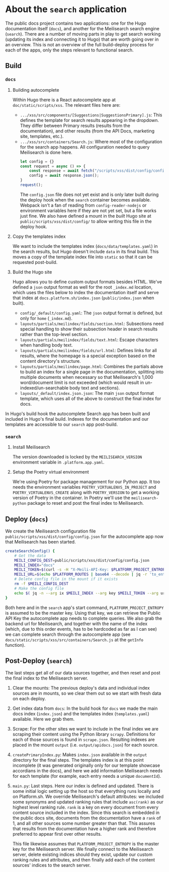 # About the `search` application

The public docs project contains two applications: one for the Hugo documentation itself (`docs`), and another for the Meilisearch search engine (`search`). There are a number of moving parts in play to get search working (updating its index and connecting it to Hugo) that are worth going over in an overview. This is not an overview of the full build-deploy process for each of the apps, only the steps relevant to functional search.

## Build

### `docs`

1. Building autocomplete

    Within Hugo there is a React autocomplete app at `doc/static/scripts/xss`. The relevant files here are:

    - `.../xss/src/components/[Suggestions|SuggestionsPrimary].js`: This defines the template for search results appearing in the dropdown. They differ between Primary results (results from the documentation), and other results (from the API Docs, marketing site, templates, etc.).
    - `.../xss/src/containers/Search.js`: Where most of the configuration for the search app happens. All configuration needed to query Meilisearch is done here. 
        ```js
        let config = {}
        const request = async () => {
            const response = await fetch("/scripts/xss/dist/config/config.json");
            config = await response.json();
        }
        request();
        ```
        The `config.json` file does not yet exist and is only later built during the deploy hook when the `search` container becomes available. Webpack isn't a fan of reading from `config-reader-nodejs` or environment variables here if they are not yet set, but a file works just fine. We also have defined a mount in the *built* Hugo site at `public/scripts/xss/dist/config/` to allow writing this file in the deploy hook. 

2. Copy the templates index

    We want to include the templates index (`docs/data/templates.yaml`) in the search results, but Hugo doesn't include `data` in its final build. This moves a copy of the template index file into `static` so that it can be requested post-build. 

3. Build the Hugo site

    Hugo allows you to define custom output formats besides HTML. We've defined a `json` output format as well for the root `_index.md` location, which uses the files below to index the documentation itself and serve that index at `docs.platform.sh/index.json` (`public/index.json` when built).

    - `config/_default/config.yaml`: The `json` output format is defined, but only for `home` (`_index.md`).
    - `layouts/partials/meilindex/fields/section.html`: Subsections need special handling to show their subsection header in search results rather than the top-level section. 
    - `layouts/partials/meilindex/fields/text.html`: Escape characters when handling body text.
    - `layouts/partials/meilindex/fields/url.html`: Defines links for all results, where the homepage is a special exception based on the content directory's structure. 
    - `layouts/partials/meilindex/page.html`: Combines the partials above to build an index for a single page in the documentation, splitting into multiple documents when necessary so that Meilisearch's 1,000 word/document limit is not exceeded (which would result in un-indexed/un-searchable body text and sections).
    - `layouts/_default/index.json.json`: The main `json` output format template, which uses all of the above to construct the final index for docs.


In Hugo's build hook the autocomplete Search app has been built and included in Hugo's final build. Indexes for the documentation and our templates are accessible to our `search` app post-build.

### `search`

1. Install Meilisearch

    The version downloaded is locked by the `MEILISEARCH_VERSION` environment variable in `.platform.app.yaml`.

2. Setup the Poetry virtual environment

    We're using Poetry for package management for our Python app. It too needs the environment variables `POETRY_VIRTUALENVS_IN_PROJECT` and `POETRY_VIRTUALENVS_CREATE` along with `POETRY_VERSION` to get a working version of Poetry in the container. In Poetry we'll use the `meilisearch-python` package to reset and post the final index to Meilisearch. 

## Deploy (`docs`)

We create the Meilisearch configuration file `public/scripts/xss/dist/config/config.json` for the autocomplete app now that Meilisearch has been started. 

```sh
createSearchConfig() {
    # Get the data
    MEILI_CONFIG_DEST=public/scripts/xss/dist/config/config.json
    MEILI_INDEX="docs"
    MEILI_TOKEN=$(curl -s -H "X-Meili-API-Key: $PLATFORM_PROJECT_ENTROPY" -X GET "search.internal/keys" | jq -r ".public")
    MEILI_URL=$(echo $PLATFORM_ROUTES | base64 --decode | jq -r 'to_entries[] | select(.value.id == "search") | .key')
    # Delete config file in the mount if it exists
    rm -f $MEILI_CONFIG_DEST
    # Make the config file
    echo $( jq -n --arg ix $MEILI_INDEX --arg key $MEILI_TOKEN --arg url $MEILI_URL '{index: $ix, public_api_key: $key, url: $url}' ) >> $MEILI_CONFIG_DEST
}
```

Both here and in the `search` app's start command, `PLATFORM_PROJECT_ENTROPY` is assumed to be the master key. Using that key, we can retrieve the Public API Key the autocomplete app needs to complete queries. We also grab the backend url for Meilisearch, and together with the name of the index (which, due to this order events, has to be hardcoded as far as I can see) we can complete search through the autocomplete app (see `docs/static/scripts/xss/src/containers/Search.js` at the `getInfo` function).

## Post-Deploy (`search`)

The last steps get all of our data sources together, and then reset and post the final index to the Meilisearch server. 

1. Clear the mounts: The previous deploy's data and individual index sources are in mounts, so we clear them out so we start with fresh data on each deploy.
2. Get index data from `docs`: In the build hook for `docs` we made the main docs index (`index.json`) and the templates index (`templates.yaml`) available. Here we grab them.
3. Scrape: For the other sites we want to include in the final index we are scraping their content using the Python library `scrapy`. Definitions for each of those sources is found in `scrape.json`. Resulting indexes are placed in the mount `output` (i.e. `output/apidocs.json`) for each source.
4. `createPrimaryIndex.py`: Makes `index.json` available in the `output` directory for the final steps. The templates index is at this point incomplete (it was generated originally only for our template showcase accordians in the docs), and here we add information Meilisearch needs for each template (for example, each entry needs a unique `documentId`).
5. `main.py`: Last steps. Here our index is defined and updated. There is some initial logic setting up the host so that everything runs locally and on Platform.sh. We override Meilisearch's default attributes: we included some synonyms and updated ranking rules that include `asc(rank)` as our highest level ranking rule. `rank` is a key on every document from every content source included in the index. Since this search is embedded in the public docs site, documents from the documentation have a `rank` of 1, and all other sources some number greater than that. This assures that results from the documentation have a higher rank and therefore preferred to appear first over other results. 

    This file likewise assumes that `PLATFORM_PROJECT_ENTROPY` is the master key for the Meilisearch server. 
    We finally connect to the Meilisearch server, delete existing indices should they exist, update our custom ranking rules and attributes, and then finally add each of the content sources' indices to the search server. 